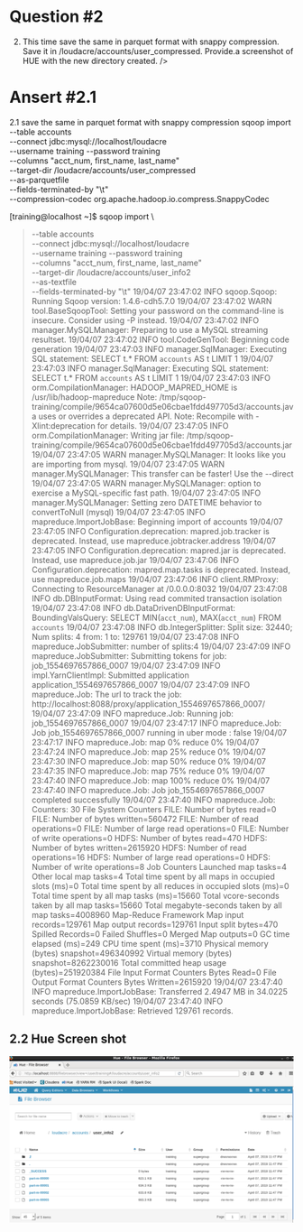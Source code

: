 Question #2
=============
>
2. This time save the same in parquet format with snappy compression. Save it in
/loudacre/accounts/user_compressed. Provide.a screenshot of HUE with the new directory
created.
/>




Ansert #2.1
=============
2.1 save the same in parquet format with snappy compression
sqoop import \
--table accounts \
--connect jdbc:mysql://localhost/loudacre \
--username training --password training \
--columns "acct_num, first_name, last_name" \
--target-dir /loudacre/accounts/user_compressed \
--as-parquetfile \
--fields-terminated-by "\t" \
--compression-codec org.apache.hadoop.io.compress.SnappyCodec


[training@localhost ~]$ sqoop import \
> --table accounts \
> --connect jdbc:mysql://localhost/loudacre \
> --username training --password training \
> --columns "acct_num, first_name, last_name" \
> --target-dir /loudacre/accounts/user_info2 \
> --as-textfile \
> --fields-terminated-by "\t"
19/04/07 23:47:02 INFO sqoop.Sqoop: Running Sqoop version: 1.4.6-cdh5.7.0
19/04/07 23:47:02 WARN tool.BaseSqoopTool: Setting your password on the command-line is insecure. Consider using -P instead.
19/04/07 23:47:02 INFO manager.MySQLManager: Preparing to use a MySQL streaming resultset.
19/04/07 23:47:02 INFO tool.CodeGenTool: Beginning code generation
19/04/07 23:47:03 INFO manager.SqlManager: Executing SQL statement: SELECT t.* FROM `accounts` AS t LIMIT 1
19/04/07 23:47:03 INFO manager.SqlManager: Executing SQL statement: SELECT t.* FROM `accounts` AS t LIMIT 1
19/04/07 23:47:03 INFO orm.CompilationManager: HADOOP_MAPRED_HOME is /usr/lib/hadoop-mapreduce
Note: /tmp/sqoop-training/compile/9654ca07600d5e06cbae1fdd497705d3/accounts.java uses or overrides a deprecated API.
Note: Recompile with -Xlint:deprecation for details.
19/04/07 23:47:05 INFO orm.CompilationManager: Writing jar file: /tmp/sqoop-training/compile/9654ca07600d5e06cbae1fdd497705d3/accounts.jar
19/04/07 23:47:05 WARN manager.MySQLManager: It looks like you are importing from mysql.
19/04/07 23:47:05 WARN manager.MySQLManager: This transfer can be faster! Use the --direct
19/04/07 23:47:05 WARN manager.MySQLManager: option to exercise a MySQL-specific fast path.
19/04/07 23:47:05 INFO manager.MySQLManager: Setting zero DATETIME behavior to convertToNull (mysql)
19/04/07 23:47:05 INFO mapreduce.ImportJobBase: Beginning import of accounts
19/04/07 23:47:05 INFO Configuration.deprecation: mapred.job.tracker is deprecated. Instead, use mapreduce.jobtracker.address
19/04/07 23:47:05 INFO Configuration.deprecation: mapred.jar is deprecated. Instead, use mapreduce.job.jar
19/04/07 23:47:06 INFO Configuration.deprecation: mapred.map.tasks is deprecated. Instead, use mapreduce.job.maps
19/04/07 23:47:06 INFO client.RMProxy: Connecting to ResourceManager at /0.0.0.0:8032
19/04/07 23:47:08 INFO db.DBInputFormat: Using read commited transaction isolation
19/04/07 23:47:08 INFO db.DataDrivenDBInputFormat: BoundingValsQuery: SELECT MIN(`acct_num`), MAX(`acct_num`) FROM `accounts`
19/04/07 23:47:08 INFO db.IntegerSplitter: Split size: 32440; Num splits: 4 from: 1 to: 129761
19/04/07 23:47:08 INFO mapreduce.JobSubmitter: number of splits:4
19/04/07 23:47:09 INFO mapreduce.JobSubmitter: Submitting tokens for job: job_1554697657866_0007
19/04/07 23:47:09 INFO impl.YarnClientImpl: Submitted application application_1554697657866_0007
19/04/07 23:47:09 INFO mapreduce.Job: The url to track the job: http://localhost:8088/proxy/application_1554697657866_0007/
19/04/07 23:47:09 INFO mapreduce.Job: Running job: job_1554697657866_0007
19/04/07 23:47:17 INFO mapreduce.Job: Job job_1554697657866_0007 running in uber mode : false
19/04/07 23:47:17 INFO mapreduce.Job:  map 0% reduce 0%
19/04/07 23:47:24 INFO mapreduce.Job:  map 25% reduce 0%
19/04/07 23:47:30 INFO mapreduce.Job:  map 50% reduce 0%
19/04/07 23:47:35 INFO mapreduce.Job:  map 75% reduce 0%
19/04/07 23:47:40 INFO mapreduce.Job:  map 100% reduce 0%
19/04/07 23:47:40 INFO mapreduce.Job: Job job_1554697657866_0007 completed successfully
19/04/07 23:47:40 INFO mapreduce.Job: Counters: 30
	File System Counters
		FILE: Number of bytes read=0
		FILE: Number of bytes written=560472
		FILE: Number of read operations=0
		FILE: Number of large read operations=0
		FILE: Number of write operations=0
		HDFS: Number of bytes read=470
		HDFS: Number of bytes written=2615920
		HDFS: Number of read operations=16
		HDFS: Number of large read operations=0
		HDFS: Number of write operations=8
	Job Counters
		Launched map tasks=4
		Other local map tasks=4
		Total time spent by all maps in occupied slots (ms)=0
		Total time spent by all reduces in occupied slots (ms)=0
		Total time spent by all map tasks (ms)=15660
		Total vcore-seconds taken by all map tasks=15660
		Total megabyte-seconds taken by all map tasks=4008960
	Map-Reduce Framework
		Map input records=129761
		Map output records=129761
		Input split bytes=470
		Spilled Records=0
		Failed Shuffles=0
		Merged Map outputs=0
		GC time elapsed (ms)=249
		CPU time spent (ms)=3710
		Physical memory (bytes) snapshot=496340992
		Virtual memory (bytes) snapshot=8262230016
		Total committed heap usage (bytes)=251920384
	File Input Format Counters
		Bytes Read=0
	File Output Format Counters
		Bytes Written=2615920
19/04/07 23:47:40 INFO mapreduce.ImportJobBase: Transferred 2.4947 MB in 34.0225 seconds (75.0859 KB/sec)
19/04/07 23:47:40 INFO mapreduce.ImportJobBase: Retrieved 129761 records.



2.2 Hue Screen shot
-------------
<img src = "https://github.com/shkim99/SKCC2_-BigData/blob/master/Sqoop/question2.PNG?raw=true">
